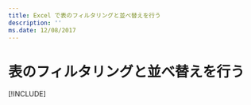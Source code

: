 ```yaml
---
title: Excel で表のフィルタリングと並べ替えを行う
description: ''
ms.date: 12/08/2017
---
```



# <a name="filter-and-sort-a-table"></a>表のフィルタリングと並べ替えを行う

[!INCLUDE[](../includes/excel-tutorial-filter-and-sort-table.md)]